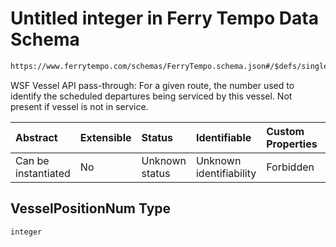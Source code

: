 # Untitled integer in Ferry Tempo Data Schema

```txt
https://www.ferrytempo.com/schemas/FerryTempo.schema.json#/$defs/singleBoatData/properties/VesselPositionNum
```

WSF Vessel API pass-through: For a given route, the number used to identify the scheduled departures being serviced by this vessel. Not present if vessel is not in service.

| Abstract            | Extensible | Status         | Identifiable            | Custom Properties | Additional Properties | Access Restrictions | Defined In                                                                           |
| :------------------ | :--------- | :------------- | :---------------------- | :---------------- | :-------------------- | :------------------ | :----------------------------------------------------------------------------------- |
| Can be instantiated | No         | Unknown status | Unknown identifiability | Forbidden         | Allowed               | none                | [FerryTempo.schema.json\*](../schemas/FerryTempo.schema.json "open original schema") |

## VesselPositionNum Type

`integer`
